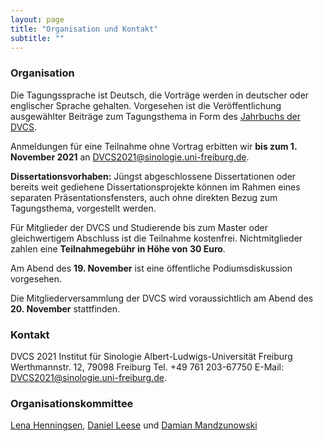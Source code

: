 ```yaml
---
layout: page
title: "Organisation und Kontakt"
subtitle: ""
---
```


### Organisation

Die Tagungssprache ist Deutsch, die Vorträge werden in deutscher oder englischer Sprache gehalten. Vorgesehen ist die Veröffentlichung ausgewählter Beiträge zum Tagungsthema in Form des [Jahrbuchs der DVCS](http://www.dvcs.eu/publikationen.html).

Anmeldungen für eine Teilnahme ohne Vortrag erbitten wir **bis zum 1. November 2021** an [DVCS2021@sinologie.uni-freiburg.de](mailto:DVCS2021@sinologie.uni-freiburg.de).

**Dissertationsvorhaben:** Jüngst abgeschlossene Dissertationen oder bereits weit gediehene Dissertationsprojekte können im Rahmen eines separaten Präsentationsfensters, auch ohne direkten Bezug zum Tagungsthema, vorgestellt werden.

Für Mitglieder der DVCS und Studierende bis zum Master oder gleichwertigem Abschluss ist die Teilnahme kostenfrei. Nichtmitglieder zahlen eine **Teilnahmegebühr in Höhe von 30 Euro**.

Am Abend des **19. November** ist eine öffentliche Podiumsdiskussion vorgesehen.

Die Mitgliederversammlung der DVCS wird voraussichtlich am Abend des **20. November** stattfinden.

### Kontakt

DVCS 2021
Institut für Sinologie
Albert-Ludwigs-Universität Freiburg
Werthmannstr. 12, 79098 Freiburg
Tel. +49 761 203-67750
E-Mail: [DVCS2021@sinologie.uni-freiburg.de](mailto:DVCS2021@sinologie.uni-freiburg.de).

### Organisationskommittee

[Lena Henningsen](https://www.sinologie.uni-freiburg.de/Mitarbeiterinnen/professorinnen/henningsen), [Daniel Leese](https://www.sinologie.uni-freiburg.de/Mitarbeiterinnen/professorinnen/leese) und [Damian Mandzunowski](https://www.sinologie.uni-freiburg.de/Mitarbeiterinnen/projektmitarbeiterinnen/mandzunowski)
